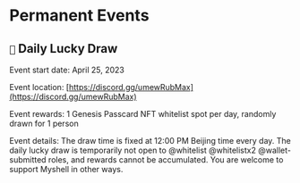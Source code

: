 # Permanent Events

## `🎉` Daily Lucky Draw

Event start date: April 25, 2023

Event location: [https://discord.gg/umewRubMax](https://discord.gg/umewRubMax)

Event rewards: 1 Genesis Passcard NFT whitelist spot per day, randomly drawn for 1 person

Event details: The draw time is fixed at 12:00 PM Beijing time every day. The daily lucky draw is temporarily not open to @whitelist @whitelistx2 @wallet-submitted roles, and rewards cannot be accumulated. You are welcome to support Myshell in other ways.